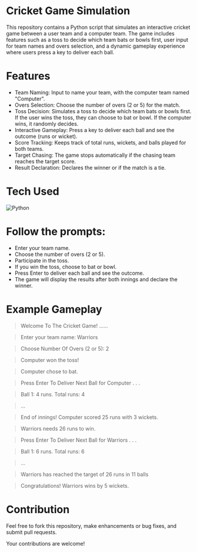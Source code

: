 # Cricket Game Simulation

This repository contains a Python script that simulates an interactive cricket game between a user team and a computer team.
The game includes features such as a toss to decide which team bats or bowls first, user input for team names and overs selection, and a dynamic gameplay experience where users press a key to deliver each ball.

# Features

- Team Naming: Input to name your team, with the computer team named "Computer".
- Overs Selection: Choose the number of overs (2 or 5) for the match.
- Toss Decision: Simulates a toss to decide which team bats or bowls first. If the user wins the toss, they can choose to bat or bowl. If the computer wins, it randomly decides.
- Interactive Gameplay: Press a key to deliver each ball and see the outcome (runs or wicket).
- Score Tracking: Keeps track of total runs, wickets, and balls played for both teams.
- Target Chasing: The game stops automatically if the chasing team reaches the target score.
- Result Declaration: Declares the winner or if the match is a tie.

# Tech Used 

![Python](https://img.shields.io/badge/python-%233776AB.svg?style=for-the-badge&logo=python&logoColor=white) 

# Follow the prompts:

- Enter your team name.
- Choose the number of overs (2 or 5).
- Participate in the toss.
- If you win the toss, choose to bat or bowl.
- Press Enter to deliver each ball and see the outcome.
- The game will display the results after both innings and declare the winner.


# Example Gameplay 

> Welcome To The Cricket Game! ......

> Enter your team name: Warriors

> Choose Number Of Overs (2 or 5): 2

> Computer won the toss!

> Computer chose to bat.

> Press Enter To Deliver Next Ball for Computer . . .

> Ball 1: 4 runs. Total runs: 4

> ...

> End of innings! Computer scored 25 runs with 3 wickets.

> Warriors needs 26 runs to win.

> Press Enter To Deliver Next Ball for Warriors . . .

> Ball 1: 6 runs. Total runs: 6

> ...

> Warriors has reached the target of 26 runs in 11 balls

> Congratulations! Warriors wins by 5 wickets.


# Contribution

Feel free to fork this repository, make enhancements or bug fixes, and submit pull requests. 

Your contributions are welcome!
